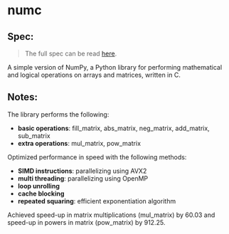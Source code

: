 # numc

## Spec:
> The full spec can be read [here](https://cs61c.org/sp22/projects/proj4/).

A simple version of NumPy, a Python library for performing mathematical and logical operations on arrays and matrices, written in C. 

## Notes: 
The library performs the following:
- **basic operations**: fill_matrix, abs_matrix, neg_matrix, add_matrix, sub_matrix
- **extra operations**: mul_matrix, pow_matrix

Optimized performance in speed with the following methods:
- **SIMD instructions**: parallelizing using AVX2
- **multi threading**: parallelizing using OpenMP
- **loop unrolling**
- **cache blocking**
- **repeated squaring**: efficient exponentiation algorithm

Achieved speed-up in matrix multiplications (mul_matrix) by 60.03 and speed-up in powers in matrix (pow_matrix) by 912.25.

